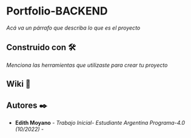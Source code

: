 # Portfolio-BACKEND

_Acá va un párrafo que describa lo que es el proyecto_



## Construido con 🛠️

_Menciona las herramientas que utilizaste para crear tu proyecto_



## Wiki 📖



## Autores ✒️

* **Edith Moyano** - *Trabajo Inicial- Estudiante Argentina Programa-4.0 (10/2022)* - 

